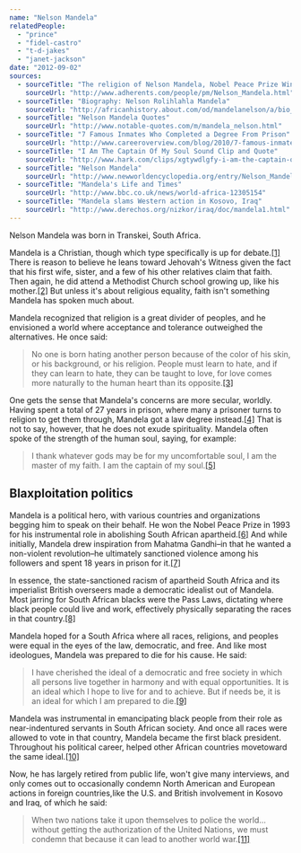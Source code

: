 ```yaml
---
name: "Nelson Mandela"
relatedPeople:
  - "prince"
  - "fidel-castro"
  - "t-d-jakes"
  - "janet-jackson"
date: "2012-09-02"
sources:
  - sourceTitle: "The religion of Nelson Mandela, Nobel Peace Prize Winner"
    sourceUrl: "http://www.adherents.com/people/pm/Nelson_Mandela.html"
  - sourceTitle: "Biography: Nelson Rolihlahla Mandela"
    sourceUrl: "http://africanhistory.about.com/od/mandelanelson/a/bio_mandela.htm"
  - sourceTitle: "Nelson Mandela Quotes"
    sourceUrl: "http://www.notable-quotes.com/m/mandela_nelson.html"
  - sourceTitle: "7 Famous Inmates Who Completed a Degree From Prison"
    sourceUrl: "http://www.careeroverview.com/blog/2010/7-famous-inmates-who-completed-a-degree-from-prison/"
  - sourceTitle: "I Am The Captain Of My Soul Sound Clip and Quote"
    sourceUrl: "http://www.hark.com/clips/xgtywdlgfy-i-am-the-captain-of-my-soul"
  - sourceTitle: "Nelson Mandela"
    sourceUrl: "http://www.newworldencyclopedia.org/entry/Nelson_Mandela#Acclaim"
  - sourceTitle: "Mandela's Life and Times"
    sourceUrl: "http://www.bbc.co.uk/news/world-africa-12305154"
  - sourceTitle: "Mandela slams Western action in Kosovo, Iraq"
    sourceUrl: "http://www.derechos.org/nizkor/iraq/doc/mandela1.html"
---
```


Nelson Mandela was born in Transkei, South Africa.

Mandela is a Christian, though which type specifically is up for debate.<a class="source-citation" href="#http://www.adherents.com/people/pm/Nelson_Mandela.html" title="The religion of Nelson Mandela, Nobel Peace Prize Winner">[1]</a> There is reason to believe he leans toward Jehovah's Witness given the fact that his first wife, sister, and a few of his other relatives claim that faith. Then again, he did attend a Methodist Church school growing up, like his mother.<a class="source-citation" href="#http://africanhistory.about.com/od/mandelanelson/a/bio_mandela.htm" title="Biography: Nelson Rolihlahla Mandela">[2]</a> But unless it's about religious equality, faith isn't something Mandela has spoken much about.

Mandela recognized that religion is a great divider of peoples, and he envisioned a world where acceptance and tolerance outweighed the alternatives. He once said:

>No one is born hating another person because of the color of his skin, or his background, or his religion. People must learn to hate, and if they can learn to hate, they can be taught to love, for love comes more naturally to the human heart than its opposite.<a class="source-citation" href="#http://www.notable-quotes.com/m/mandela_nelson.html" title="Nelson Mandela Quotes">[3]</a>

One gets the sense that Mandela's concerns are more secular, worldly. Having spent a total of 27 years in prison, where many a prisoner turns to religion to get them through, Mandela got a law degree instead.<a class="source-citation" href="#http://www.careeroverview.com/blog/2010/7-famous-inmates-who-completed-a-degree-from-prison/" title="7 Famous Inmates Who Completed a Degree From Prison">[4]</a> That is not to say, however, that he does not exude spirituality. Mandela often spoke of the strength of the human soul, saying, for example:

>I thank whatever gods may be for my uncomfortable soul, I am the master of my faith. I am the captain of my soul.<a class="source-citation" href="#http://www.hark.com/clips/xgtywdlgfy-i-am-the-captain-of-my-soul" title="I Am The Captain Of My Soul Sound Clip and Quote">[5]</a>

## 

## Blaxploitation politics

Mandela is a political hero, with various countries and organizations begging him to speak on their behalf. He won the Nobel Peace Prize in 1993 for his instrumental role in abolishing South African apartheid.<a class="source-citation" href="#http://www.newworldencyclopedia.org/entry/Nelson_Mandela#Acclaim" title="Nelson Mandela">[6]</a> And while initially, Mandela drew inspiration from Mahatma Gandhi–in that he wanted a non-violent revolution–he ultimately sanctioned violence among his followers and spent 18 years in prison for it.<a class="source-citation" href="#http://www.bbc.co.uk/news/world-africa-12305154" title="Mandela&apos;s Life and Times">[7]</a>

In essence, the state-sanctioned racism of apartheid South Africa and its imperialist British overseers made a democratic idealist out of Mandela. Most jarring for South African blacks were the Pass Laws, dictating where black people could live and work, effectively physically separating the races in that country.<a class="source-citation" href="#http://www.bbc.co.uk/news/world-africa-12305154" title="Mandela&apos;s Life and Times">[8]</a>

Mandela hoped for a South Africa where all races, religions, and peoples were equal in the eyes of the law, democratic, and free. And like most ideologues, Mandela was prepared to die for his cause. He said:

>I have cherished the ideal of a democratic and free society in which all persons live together in harmony and with equal opportunities. It is an ideal which I hope to live for and to achieve. But if needs be, it is an ideal for which I am prepared to die.<a class="source-citation" href="#http://www.bbc.co.uk/news/world-africa-12305154" title="Mandela&apos;s Life and Times">[9]</a>

Mandela was instrumental in emancipating black people from their role as near-indentured servants in South African society. And once all races were allowed to vote in that country, Mandela became the first black president. Throughout his political career, helped other African countries movetoward the same ideal.<a class="source-citation" href="#http://www.bbc.co.uk/news/world-africa-12305154" title="Mandela&apos;s Life and Times">[10]</a>

Now, he has largely retired from public life, won't give many interviews, and only comes out to occasionally condemn North American and European actions in foreign countries,like the U.S. and British involvement in Kosovo and Iraq, of which he said:

>When two nations take it upon themselves to police the world…without getting the authorization of the United Nations, we must condemn that because it can lead to another world war.<a class="source-citation" href="#http://www.derechos.org/nizkor/iraq/doc/mandela1.html" title="Mandela slams Western action in Kosovo, Iraq">[11]</a>